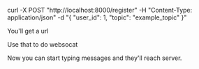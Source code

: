 curl -X POST "http://localhost:8000/register" -H "Content-Type: application/json" -d "{ \"user_id\": 1, \"topic\": \"example_topic\" }"

You'll get a url

Use that to do websocat <url>

Now you can start typing messages and they'll reach server.



